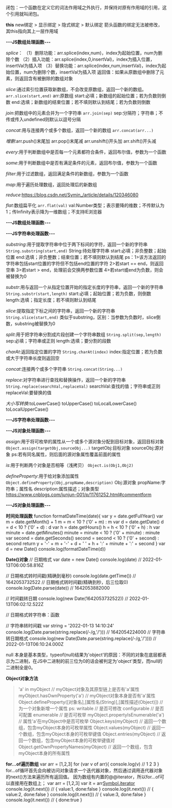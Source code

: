 闭包：一个函数在定义它的词法作用域之外执行，并保持对原有作用域的引用，这个引用就叫闭包。

**this**
new绑定 > 显示绑定 > 隐式绑定 > 默认绑定
箭头函数的绑定无法被修改，其this指向其上一层作用域

**---JS数组处理函数---**

*splice*：
    （1）删除功能：arr.splice(index,num)，index为起始位置，num为删除个数
    （2）插入功能：arr.splice(index,0,insertVal)，index为插入位置，insertVal为插入项
    （3）替换功能：arr.splice(index,num,insertVal)，index为起始位置，num为删除个数，insertVal为插入项
    返回值：如果从原数组中删除了元素，则返回含有被删除的数组对象

*slice*:通过索引位置获取新数组，不会改变原数组，返回一个新的数组。
    `arr.slice(start,end)`
    arr:原数组
    start:必填；新数组的起始位置；若为负数则倒数
    end:选填；新数组的结束位置；若不填则默认到结尾；若为负数则倒数

*join*:把数组中的元素合并为一个字符串
    `arr.join(sep)`
    sep:分隔符；字符串；不传或传入undefined则默认以逗号分隔

*concat*:用与连接两个或多个数组，返回一个新的数组
    `arr.concat(arr...)`

*增删*:arr.push()末尾加  arr.pop()末尾减  arr.unshift()开头加  arr.shift()开头减

*every*:用于判断数组中是否每一个元素都符合条件，返回布尔值，参数为一个函数

*some*:用于判断数组中是否有满足条件的元素，返回布尔值，参数为一个函数

*filter*:用于过滤数组，返回满足条件的新数组，参数为一个函数

*map*:用于遍历处理数组，返回处理后的新数组

*reduce*:https://blog.csdn.net/Symin_/article/details/120346080

*flat*:数组扁平化
    `arr.flat(val)`
    val:Number类型；表示要降的维数；不传默认为1；传Infinity表示降为一维数组；不支持IE浏览器

**---JS数组处理函数---**

**---JS字符串处理函数---**

*substring*:用于提取字符串中位于两下标间的字符，返回一个新的字符串
    `String.substring(start,end)`
    String:待处理字符串
    start:必填；非负整数；起始位置
    end:选填；非负整数；结束位置；若不填则默认到结尾
        ps：1>该方法返回的字符串包括start位置的字符但不包括end位置的字符
            2>若start == end，则返回空串
            3>若start > end，处理前会交换两参数位置
            4>若start或end为负数，则会被替换为0

*substr*:用与返回一个从指定位置开始的指定长度的字符串，返回一个新的字符串
    `String.substr(start,length)`
    start:必填；起始位置；若为负数，则倒数
    length:选填；指定长度；若不填则默认到结尾

*slice*:提取指定下标之间的字符串，返回一个新的字符串
    `String.slice(start,end)`
    类似于substring，区别：当参数为负数时，slice倒数，substring被替换为0

*split*:用于把字符串分割成片段创建一个字符串数组
    `String.split(sep,length)`
    sep:必填；字符串或正则
    length:选填；要分割的段数

*charAt*:返回指定位置的字符
    `String.charAt(index)`
    index:指定位置；若为负数或大于字符串长度则返回空

*concat*:连接两个或多个字符串
    `String.concat(String...)`

*replace*:对字符串进行查找和替换操作，返回一个新的字符串
    `String.replace(searchVal,replaceVal)`
    searchVal:查找的值；字符串或正则
    replaceVal:要替换的值

*大小写转换*:toLowerCase()  toUpperCase()  toLocalLowerCase()  toLocalUpperCase()

**---JS字符串处理函数---**

**---JS对象处理函数---**

*assign*:用于将可枚举的属性从一个或多个源对象分配到目标对象，返回目标对象
    `Object.assign(targetObj,sourceObj...)`
    targetObj:目标对象
    sourceObj:源对象
        ps:若有同名属性，则后面的源对象属性覆盖前面的属性
    
*is*:用于判断两个对象是否相等（浅拷贝）
    `Object.is(Obj1,Obj2)`

*defineProperty*:用于给对象添加属性
    `Object.defineProperty(Obj,propName,description)`
    Obj:源对象
    propName:字符串；属性名
    description:属性描述；对象类型
    https://www.cnblogs.com/junjun-001/p/11761252.html#commentform
    
**---JS对象处理函数---**

**时间处理函数**
function formatDateTime(date){
    var y = date.getFullYear()
    var m = date.getMonth() + 1
    m = m < 10 ? ('0' + m) : m
    var d = date.getDate()
    d = d < 10 ? ('0' + d) : d
    var h = date.getHours()
    h = h < 10 ? ('0' + h) : h
    var minute = date.getMinutes()
    minute = minute < 10 ? ('0' + minute) : minute
    var second = date.getSeconds()
    second = second < 10 ? ('0' + second) : second
    return y + '-' + m + '-' + d + ' ' + h + ':' + minute + ':' + second
}
var d = new Date()
console.log(formatDateTime(d))

**Date()对象**
// 日期格式
var date = new Date()
console.log(date) // 2022-01-13T06:00:58.816Z

// 日期格式转时间戳(精确到毫秒)
console.log(date.getTime()) // 1642053732522
// 日期格式转时间戳(精确到秒，后三位取0)
console.log(Date.parse(date)) // 1642053882000

// 时间戳转日期
console.log(new Date(1642053732522)) // 2022-01-13T06:02:12.522Z

// 日期格式转字符串：函数

// 字符串转时间戳
var string = '2022-01-13 14:10:24'
console.log(Date.parse(string.replace(/-/g,'/'))) // 1642054224000
// 字符串转日期格式
console.log(new Date(Date.parse(string.replace(/-/g,'/')))) // 2022-01-13T06:10:24.000Z

null 本身是基本类型，typeof(null)结果为'object'的原因：不同的对象在底层都表示为二进制，在JS中二进制的前三位为0的话会被判定为'object'类型，而null的二进制全是0。

**Object对象方法**
> 'a' in myObject // myObject对象及其原型链上是否有'a'属性
> myObject.hasOwnProperty('a') // myObject对象本身是否有'a'属性
> Object.defineProperty([对象名],[属性名(String)],[属性描述(Object)]) // 为一个对象新增一个属性
  ps: writable // 是否可修改
      configurable // 是否可配置
      enumerable // 是否可枚举
> myObject.propertyIsEnumerable('a') // 属性'a'在myObject中是否可枚举
> Object.keys(myObject) // 返回一个数组，包含myObject本身的可枚举属性
> Object.values(myObject) // 返回一个数组，包含myObject本身的可枚举键值
> Object.entries(myObject) // 返回一个数组，包含myObject本身的可枚举键值对
> Object.getOwnPropertyNames(myObject) // 返回一个数组，包含myObject本身的所有属性

**for...of遍历数组**
var arr = [1,2,3]
for (var v of arr){
    console.log(v) // 1 2 3
}
for...of循环首先会向被访问对象请求一个迭代器对象，然后通过调用迭代器对象的next()方法来遍历所有返回值。
因为数组有内置的@@iterator，所以for...of可以直接用在数组上；
var arr = [1,2,3]
var it = arr[Symbol.iterator]()
console.log(it.next()) // { value:1, done:false }
console.log(it.next()) // { value:2, done:false }
console.log(it.next()) // { value:3, done:false }
console.log(it.next()) // { done:true }
